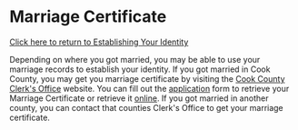 # Marriage Certificate

[Click here to return to Establishing Your Identity]

Depending on where you got married, you may be able to use your marriage records to establish your identity.  If you got married in Cook County, you may get you marriage certificate by visiting the [Cook County Clerk's Office] website.  You can fill out the [application] form to retrieve your Marriage Certificate or retrieve it [online].  If you got married in another county, you can contact that counties Clerk's Office to get your marriage certificate.

[Click here to return to Establishing Your Identity]: ./EstablishingIdentity.html
[Cook County Clerk's Office]: http://www.cookctyclerk.com/sub/marriage_certificates.asp
[application]: http://www.cookctyclerk.com/pdf/Marriage%20Request.pdf
[online]: http://cookcountyvitalrecord.com/
